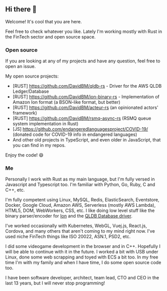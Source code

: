 ## Hi there 👋

Welcome! It's cool that you are here.

Feel free to check whatever you like. Lately I'm working mostly with Rust in the FinTech sector and open source space.

### Open source

If you are looking at any of my projects and have any question, feel free to open an issue.

My open source projects:

- [RUST] https://github.com/DavidBM/qldb-rs - Driver for the AWS QLDB Ledger/Database
- [RUST] https://github.com/DavidBM/ion-binary-rs - Implementation of Amazon Ion format (a BSON-like format, but better)
- [RUST] https://github.com/DavidBM/acteur-rs (an opinionated actors' framework) 
- [RUST] https://github.com/DavidBM/rsmq-async-rs (RSMQ queue system implementation in Rust)
- [JS] https://github.com/endangeredlanguagesproject/COVID-19/ (donated code for COVID-19 info in endangered languages)
- And other old projects in TypeScript, and even older in JavaScript, that you can find in my repos.

Enjoy the code! 😄 

### Me

Personally I work with Rust as my main language, but I'm fully versed in Javascript and Typescript too. I'm familiar with Python, Go, Ruby, C and C++, etc.  

I'm fully competent using Linux, MySQL, Redis, ElasticSearch, Eventstore, Docker, Google Cloud, Amazon AWS, Serverless (mostly AWS Lambda), HTML5, DOM, WebWorkers, CSS, etc. I like doing low level stuff like the binary parser/encoder for [Ion](https://github.com/Couragium/ion-binary-rs) and the [QLDB Database driver](https://github.com/Couragium/qldb-rs).  

I've worked occasionally with Kubernetes, WebGL, Vuej.js, React.js, Cordova, and many others that aren't coming to my mind right now. I've used niche FinTech things like ISO 20022, ASN.1, PSD2, etc. 

I did some videogame development in the browser and in C++. Hopefully I will be able to continue with it in the future. I worked a bit with USB under Linux, done some web scrapping and toyed with ECS a bit too. In my free time I'm with my family and when I have time, I do some open source code too.

I have been software developer, architect, team lead, CTO and CEO in the last 13 years, but I will never stop programming!
